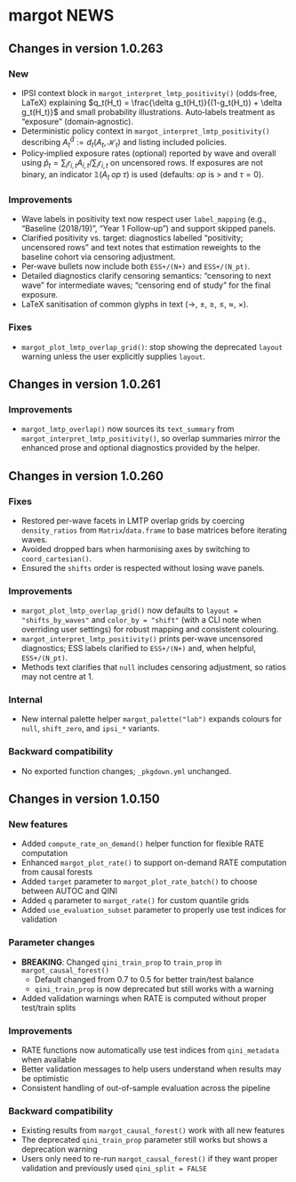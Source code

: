 # margot NEWS

## Changes in version 1.0.263

### New
- IPSI context block in `margot_interpret_lmtp_positivity()` (odds‑free, LaTeX) explaining $q_t(H_t) = \frac{\delta g_t(H_t)}{(1-g_t(H_t)) + \delta g_t(H_t)}$ and small probability illustrations. Auto‑labels treatment as “exposure” (domain‑agnostic).
- Deterministic policy context in `margot_interpret_lmtp_positivity()` describing $A_t^{\bar d} := d_t(A_t,\mathcal H_t)$ and listing included policies.
- Policy‑implied exposure rates (optional) reported by wave and overall using $\hat p_t = \sum_i r_{i,t} A_{i,t}/\sum_i r_{i,t}$ on uncensored rows. If exposures are not binary, an indicator $\mathbb{1}(A_t \;{op}\; \tau)$ is used (defaults: $op$ is $>$ and $\tau=0$).

### Improvements
- Wave labels in positivity text now respect user `label_mapping` (e.g., “Baseline (2018/19)”, “Year 1 Follow‑up”) and support skipped panels.
- Clarified positivity vs. target: diagnostics labelled “positivity; uncensored rows” and text notes that estimation reweights to the baseline cohort via censoring adjustment.
- Per‑wave bullets now include both `ESS+/(N+)` and `ESS+/(N_pt)`.
- Detailed diagnostics clarify censoring semantics: “censoring to next wave” for intermediate waves; “censoring end of study” for the final exposure.
- LaTeX sanitisation of common glyphs in text ($\to$, $\pm$, $\ge$, $\le$, $\approx$, $\times$).

### Fixes
- `margot_plot_lmtp_overlap_grid()`: stop showing the deprecated `layout` warning unless the user explicitly supplies `layout`.

## Changes in version 1.0.261

### Improvements
- `margot_lmtp_overlap()` now sources its `text_summary` from `margot_interpret_lmtp_positivity()`, so overlap summaries mirror the enhanced prose and optional diagnostics provided by the helper.

## Changes in version 1.0.260

### Fixes
- Restored per-wave facets in LMTP overlap grids by coercing `density_ratios` from `Matrix`/`data.frame` to base matrices before iterating waves.
- Avoided dropped bars when harmonising axes by switching to `coord_cartesian()`.
- Ensured the `shifts` order is respected without losing wave panels.

### Improvements
- `margot_plot_lmtp_overlap_grid()` now defaults to `layout = "shifts_by_waves"` and `color_by = "shift"` (with a CLI note when overriding user settings) for robust mapping and consistent colouring.
- `margot_interpret_lmtp_positivity()` prints per-wave uncensored diagnostics; ESS labels clarified to `ESS+/(N+)` and, when helpful, `ESS+/(N_pt)`.
- Methods text clarifies that `null` includes censoring adjustment, so ratios may not centre at 1.

### Internal
- New internal palette helper `margot_palette("lab")` expands colours for `null`, `shift_zero`, and `ipsi_*` variants.

### Backward compatibility
- No exported function changes; `_pkgdown.yml` unchanged.

## Changes in version 1.0.150

### New features
* Added `compute_rate_on_demand()` helper function for flexible RATE computation
* Enhanced `margot_plot_rate()` to support on-demand RATE computation from causal forests
* Added `target` parameter to `margot_plot_rate_batch()` to choose between AUTOC and QINI
* Added `q` parameter to `margot_rate()` for custom quantile grids
* Added `use_evaluation_subset` parameter to properly use test indices for validation

### Parameter changes
* **BREAKING**: Changed `qini_train_prop` to `train_prop` in `margot_causal_forest()` 
  - Default changed from 0.7 to 0.5 for better train/test balance
  - `qini_train_prop` is now deprecated but still works with a warning
* Added validation warnings when RATE is computed without proper test/train splits

### Improvements
* RATE functions now automatically use test indices from `qini_metadata` when available
* Better validation messages to help users understand when results may be optimistic
* Consistent handling of out-of-sample evaluation across the pipeline

### Backward compatibility
* Existing results from `margot_causal_forest()` work with all new features
* The deprecated `qini_train_prop` parameter still works but shows a deprecation warning
* Users only need to re-run `margot_causal_forest()` if they want proper validation and previously used `qini_split = FALSE`
